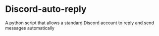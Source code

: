 # Discord-auto-reply
A python script that allows a standard Discord account to reply and send messages automatically 
